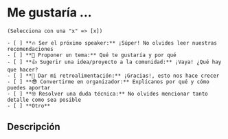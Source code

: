 <!--- Si vas a proponer una charla no olvides leer nuestras recomendaciones primero 😄: https://github.com/angular-medellin/meetup/blob/master/SPEAKERS.md -->

# Me gustaría ...  

`(Selecciona con una "x" => [x])`

```
- [ ] **🔥 Ser el próximo speaker:** ¡Súper! No olvides leer nuestras recomendaciones
- [ ] **💬 Proponer un tema:** Qué te gustaría y por qué
- [ ] **👍 Sugerir una idea/proyecto a la comunidad:** ¡Vaya! ¿Qué hay que hacer?
- [ ] **👏 Dar mi retroalimentación:** ¡Gracias!, esto nos hace crecer
- [ ] **😎 Convertirme en organizador:** Explícanos por qué y cómo puedes aportar
- [ ] **🤓 Resolver una duda técnica:** No olvides mencionar tanto detalle como sea posible 
- [ ] **Otro**
```

## Descripción
